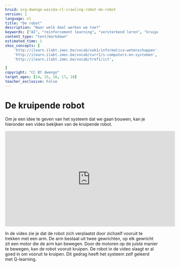 ```yaml
---
hruid: org-dwengo-waisda-rl-crawling-robot-de-robot
version: 1
language: nl
title: "De robot"
description: "Naar welk doel werken we toe?"
keywords: ["AI", "reïnforcement learning", "versterkend leren", "kruipende robot"]
content_type: "text/markdown"
estimated_time: 1
skos_concepts: [
    'http://ilearn.ilabt.imec.be/vocab/vak1/informatica-wetenschappen', 
    'http://ilearn.ilabt.imec.be/vocab/curr1/s-computers-en-systemen',
    'http://ilearn.ilabt.imec.be/vocab/tref1/ict',

]
copyright: "CC BY dwengo"
target_ages: [14, 15, 16, 17, 18]
teacher_exclusive: False
---
```


# De kruipende robot

Om je een idee te geven van het systeem dat we gaan bouwen, kan je hieronder een video bekijken van de kruipende robot.

<div class="iframe-container iframe-16-9">
    <iframe width="560" height="315" src="https://www.youtube.com/embed/yq_cfXt0xLY?si=lvgGMjV2DX8aRpMC" title="YouTube video player" frameborder="0" allow="accelerometer; autoplay; clipboard-write; encrypted-media; gyroscope; picture-in-picture; web-share" allowfullscreen></iframe>
</div>


In de video zie je dat de robot zich verplaatst door zichzelf vooruit te trekken met een arm. De arm bestaat uit twee gewrichten, op elk gewricht zit een motor die de arm kan bewegen. Door de motoren op de juiste manier te bewegen, kan de robot vooruit kruipen. De robot in de video slaagt er al goed in om vooruit te kruipen. Dit gedrag heeft het systeem zelf geleerd met Q-learning. 